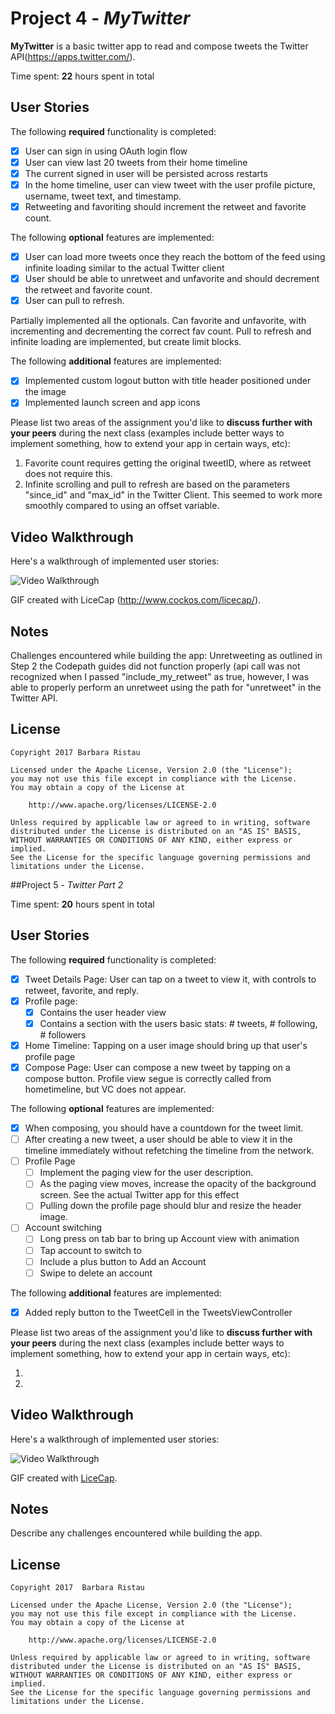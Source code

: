# Project 4 - *MyTwitter*

**MyTwitter** is a basic twitter app to read and compose tweets the Twitter API(https://apps.twitter.com/).

Time spent: **22** hours spent in total

## User Stories

The following **required** functionality is completed:

- [X] User can sign in using OAuth login flow
- [X] User can view last 20 tweets from their home timeline
- [X] The current signed in user will be persisted across restarts
- [X] In the home timeline, user can view tweet with the user profile picture, username, tweet text, and timestamp.
- [X] Retweeting and favoriting should increment the retweet and favorite count.

The following **optional** features are implemented:

- [X] User can load more tweets once they reach the bottom of the feed using infinite loading similar to the actual Twitter client 
- [X] User should be able to unretweet and unfavorite and should decrement the retweet and favorite count. 
- [X] User can pull to refresh. 

Partially implemented all the optionals. Can favorite and unfavorite, with incrementing and decrementing the correct fav count.
Pull to refresh and infinite loading are implemented, but create limit blocks.  

The following **additional** features are implemented:

- [X] Implemented custom logout button with title header positioned under the image 
- [X] Implemented launch screen and app icons

Please list two areas of the assignment you'd like to **discuss further with your peers** during the next class (examples include better ways to implement something, how to extend your app in certain ways, etc):

1. Favorite count requires getting the original tweetID, where as retweet does not require this.  
2. Infinite scrolling and pull to refresh are based on the parameters "since_id" and "max_id" in the Twitter Client.  This seemed to work more smoothly compared to using an offset variable.  

## Video Walkthrough 

Here's a walkthrough of implemented user stories:

<img src='http://i.imgur.com/41udklc.gif' title='Video Walkthrough' width='' alt='Video Walkthrough' />

GIF created with LiceCap (http://www.cockos.com/licecap/).

## Notes
Challenges encountered while building the app: Unretweeting as outlined in Step 2 the Codepath guides did not function properly (api call was not recognized when I passed "include_my_retweet" as true, however, I was able to properly perform an unretweet using the path for "unretweet" in the Twitter API.   


## License

    Copyright 2017 Barbara Ristau

    Licensed under the Apache License, Version 2.0 (the "License");
    you may not use this file except in compliance with the License.
    You may obtain a copy of the License at

        http://www.apache.org/licenses/LICENSE-2.0

    Unless required by applicable law or agreed to in writing, software
    distributed under the License is distributed on an "AS IS" BASIS,
    WITHOUT WARRANTIES OR CONDITIONS OF ANY KIND, either express or implied.
    See the License for the specific language governing permissions and
    limitations under the License.
    
   

##Project 5 - *Twitter Part 2*

Time spent: **20** hours spent in total

## User Stories

The following **required** functionality is completed:

- [X] Tweet Details Page: User can tap on a tweet to view it, with controls to retweet, favorite, and reply.
- [X] Profile page:
   - [X] Contains the user header view
   - [X] Contains a section with the users basic stats: # tweets, # following, # followers
- [X] Home Timeline: Tapping on a user image should bring up that user's profile page
- [X] Compose Page: User can compose a new tweet by tapping on a compose button.
Profile view segue is correctly called from hometimeline, but VC does not appear. 

The following **optional** features are implemented:

- [X] When composing, you should have a countdown for the tweet limit.
- [ ] After creating a new tweet, a user should be able to view it in the timeline immediately without refetching the timeline from the network.
- [ ] Profile Page
   - [ ] Implement the paging view for the user description.
   - [ ] As the paging view moves, increase the opacity of the background screen. See the actual Twitter app for this effect
   - [ ] Pulling down the profile page should blur and resize the header image.
- [ ] Account switching
   - [ ] Long press on tab bar to bring up Account view with animation
   - [ ] Tap account to switch to
   - [ ] Include a plus button to Add an Account
   - [ ] Swipe to delete an account

The following **additional** features are implemented:

- [X] Added reply button to the TweetCell in the TweetsViewController


Please list two areas of the assignment you'd like to **discuss further with your peers** during the next class (examples include better ways to implement something, how to extend your app in certain ways, etc):

1. 
2. 

## Video Walkthrough 

Here's a walkthrough of implemented user stories:

<img src='http://i.imgur.com/41udklc.gif' title='Video Walkthrough' width='' alt='Video Walkthrough' />

GIF created with [LiceCap](http://www.cockos.com/licecap/).

## Notes

Describe any challenges encountered while building the app.

## License

    Copyright 2017  Barbara Ristau 
    
    Licensed under the Apache License, Version 2.0 (the "License");
    you may not use this file except in compliance with the License.
    You may obtain a copy of the License at

        http://www.apache.org/licenses/LICENSE-2.0

    Unless required by applicable law or agreed to in writing, software
    distributed under the License is distributed on an "AS IS" BASIS,
    WITHOUT WARRANTIES OR CONDITIONS OF ANY KIND, either express or implied.
    See the License for the specific language governing permissions and
    limitations under the License.

